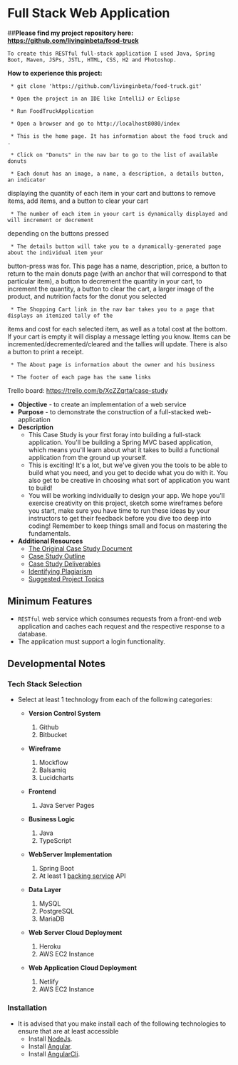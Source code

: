 # Full Stack Web Application


##**Please find my project repository here: https://github.com/livinginbeta/food-truck**

	To create this RESTful full-stack application I used Java, Spring Boot, Maven, JSPs, JSTL, HTML, CSS, H2 and Photoshop.

**How to experience this project:**

     * git clone 'https://github.com/livinginbeta/food-truck.git'

     * Open the project in an IDE like IntelliJ or Eclipse

     * Run FoodTruckApplication

     * Open a browser and go to http://localhost8080/index

     * This is the home page. It has information about the food truck and .

     * Click on "Donuts" in the nav bar to go to the list of available donuts

     * Each donut has an image, a name, a description, a details button, an indicator 
displaying the quantity of each item in your cart and buttons to remove items, add items, 
and a button to clear your cart

     * The number of each item in yoour cart is dynamically displayed and will increment or decrement 
depending on the buttons pressed

     * The details button will take you to a dynamically-generated page about the individual item your 
button-press was for. This page has a name, description, price, a button to return to the main donuts 
page (with an anchor that will correspond to that particular item), a button to decrement the quantity 
in your cart, to increment the quantity, a button to clear the cart, a larger image of the product, and 
nutrition facts for the donut you selected

     * The Shopping Cart link in the nav bar takes you to a page that displays an itemized tally of the 
items and cost for each selected item, as well as a total cost at the bottom. If your cart is empty it will 
display a message letting you know. Items can be incremented/decremented/cleared and the tallies will update. 
There is also a button to print a receipt.

     * The About page is information about the owner and his business

     * The footer of each page has the same links
	

Trello board: https://trello.com/b/XcZZqrta/case-study


* **Objective** - to create an implementation of a web service
* **Purpose** - to demonstrate the construction of a full-stacked web-application
* **Description**
	* This Case Study is your first foray into building a full-stack application. You'll be building a Spring MVC based application, which means you'll learn about what it takes to build a functional application from the ground up yourself.
	* This is exciting! It's a lot, but we've given you the tools to be able to build what you need, and you get to decide what you do with it. You also get to be creative in choosing what sort of application you want to build!
	* You will be working individually to design your app. We hope you'll exercise creativity on this project, sketch some wireframes before you start, make sure you have time to run these ideas by your instructors to get their feedback before you dive too deep into coding! Remember to keep things small and focus on mastering the fundamentals.
* **Additional Resources**
	* [The Original Case Study Document](./case-study.pdf)
	* [Case Study Outline](./case-study-outline.pdf)
	* [Case Study Deliverables](./README_deliverables.md)
	* [Identifying Plagiarism](./README_plagiarism.md)
	* [Suggested Project Topics](./README_suggested-project-topics.md)



## Minimum Features
* `RESTful` web service which consumes requests from a front-end web application and caches each request and the respective response to a database.
* The application must support a login functionality.




## Developmental Notes

### Tech Stack Selection
* Select at least 1 technology from each of the following categories:
  * **Version Control System**
    1. Github
    2. Bitbucket
    
  * **Wireframe**
    1. Mockflow
    2. Balsamiq
    3. Lucidcharts

  * **Frontend**
    1. Java Server Pages
    
  * **Business Logic**
    1. Java
    2. TypeScript

  * **WebServer Implementation**
    1. Spring Boot
    2. At least 1 [backing service](https://12factor.net/backing-services) API

  * **Data Layer**
    1. MySQL
    2. PostgreSQL
    3. MariaDB

  * **Web Server Cloud Deployment**
    1. Heroku
    2. AWS EC2 Instance
  
  * **Web Application Cloud Deployment**
    1. Netlify
    2. AWS EC2 Instance




### Installation
* It is advised that you make install each of the following technologies to ensure that are at least accessible
  * Install [NodeJs](https://nodejs.org/en/).
  * Install [Angular](http://angular.io/).
  * Install [AngularCli](https://cli.angular.io/).
